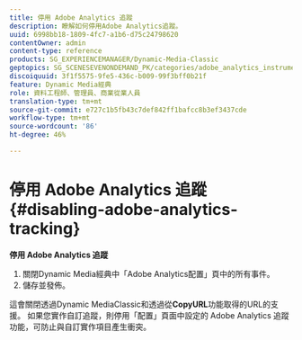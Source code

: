 ```yaml
---
title: 停用 Adobe Analytics 追蹤
description: 瞭解如何停用Adobe Analytics追蹤。
uuid: 6998bb18-1809-4fc7-a1b6-d75c24798620
contentOwner: admin
content-type: reference
products: SG_EXPERIENCEMANAGER/Dynamic-Media-Classic
geptopics: SG_SCENESEVENONDEMAND_PK/categories/adobe_analytics_instrumentation_kit
discoiquuid: 3f1f5575-9fe5-436c-b009-99f3bff0b21f
feature: Dynamic Media經典
role: 資料工程師、管理員、商業從業人員
translation-type: tm+mt
source-git-commit: e727c1b5fb43c7def842ff1bafcc8b3ef3437cde
workflow-type: tm+mt
source-wordcount: '86'
ht-degree: 46%

---
```



# 停用 Adobe Analytics 追蹤{#disabling-adobe-analytics-tracking}

**停用 Adobe Analytics 追蹤**

1. 關閉Dynamic Media經典中「Adobe Analytics配置」頁中的所有事件。
1. 儲存並發佈。

這會關閉透過Dynamic MediaClassic和透過從&#x200B;**CopyURL**&#x200B;功能取得的URL的支援。 如果您實作自訂追蹤，則停用「配置」頁面中設定的 Adobe Analytics 追蹤功能，可防止與自訂實作項目產生衝突。

